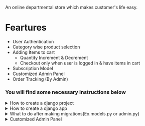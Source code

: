 An online departmental store which makes customer's life easy.

# Feartures 
- User Authentication
- Category wise product selection
- Adding Items to cart
  - Quantity Increment & Decrement
  - Checkout only when user is logged in &     have items in cart
- Subscription Model
- Customized Admin Panel
- Order Tracking (By Admin)

### You will find some necessary instructions below
<details> 
<summary>How to create a django project</summary>

To install django and create a django project first open a folder and then move into that folder and open terminal do the following steps(in the terminal).

1. Install django
```
pip install django
```
2. Upgrade django (If needed)
```
pip install django --upgrade
```

1. Create Project
```
django-admin startproject store
```
1. go to the project folder
```
cd store
```
1. Run server
```
python manage.py runserver
```

You can use any preferred name instead of `store` .

</details>

<details> 
<summary>How to create a django app</summary>

To install app after creating a project run the following command in the terminal.

```
python manage.py startapp shopStore
```

You can use any preferred name instead of `shopStore` .

</details>

<details> 
<summary>What to do after making migrations(Ex.models.py or admin.py)</summary>

Run the following commands in the terminal 

```
python manage.py makemigrations
python manage.py migrate
```
</details>

<details> 
<summary>Customized Admin Panel</summary>

We have to install jazzmin using terminal

To install ,
Run the following commands in the terminal 
```
pip install -U django-jazzmin
```
Then go to `settings.py` and type `'jazzmin',` in the INSTALLED APPS

</details>
